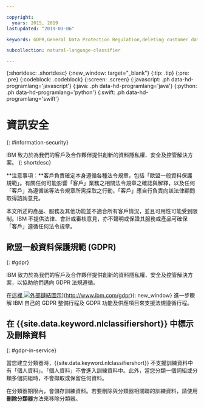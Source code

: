 ```yaml
---

copyright:
  years: 2015, 2019
lastupdated: "2019-03-06"

keywords: GDPR,General Data Protection Regulation,deleting customer data,privacy

subcollection: natural-language-classifier

---
```


{:shortdesc: .shortdesc}
{:new_window: target="_blank"}
{:tip: .tip}
{:pre: .pre}
{:codeblock: .codeblock}
{:screen: .screen}
{:javascript: .ph data-hd-programlang='javascript'}
{:java: .ph data-hd-programlang='java'}
{:python: .ph data-hd-programlang='python'}
{:swift: .ph data-hd-programlang='swift'}

# 資訊安全
{: #information-security}

IBM 致力於為我們的客戶及合作夥伴提供創新的資料隱私權、安全及控管解決方案。
{: shortdesc}

**注意事項：**客戶負責確定本身遵循各種法令規章，包括「歐盟一般資料保護規範」。有關任何可能影響「客戶」業務之相關法令規章之確認與解釋，以及任何「客戶」為遵循該等法令規章所需採取之行動，「客戶」應自行負責向該法律顧問取得諮詢意見。

本文所述的產品、服務及其他功能並不適合所有客戶情況，並且可用性可能受到限制。IBM 不提供法律、會計或審核意見，亦不聲明或保證其服務或產品可確保「客戶」遵循任何法令規章。

## 歐盟一般資料保護規範 (GDPR)
{: #gdpr}

IBM 致力於為我們的客戶及合作夥伴提供創新的資料隱私權、安全及控管解決方案，以協助他們邁向 GDPR 法規遵循。

在[這裡 ![外部鏈結圖示](../../icons/launch-glyph.svg "外部鏈結圖示")](../../icons/launch-glyph.svg "外部鏈結圖示")](http://www.ibm.com/gdpr){: new_window} 進一步瞭解 IBM 自己的 GDPR 整備行程及 GDPR 功能及供應項目來支援法規遵循行程。

## 在 {{site.data.keyword.nlclassifiershort}} 中標示及刪除資料
{: #gdpr-in-service}

當您建立分類器時，{{site.data.keyword.nlclassifiershort}} 不支援訓練資料中有「個人資料」。「個人資料」不會進入訓練資料中。此外，當您分類一個詞組或分類多個詞組時，不會擷取或保留任何資料。

在分類器期限內，會儲存訓練資料。若要刪除與分類器相關聯的訓練資料，請使用**刪除分類器**方法來移除分類器。
